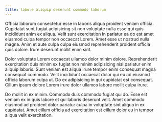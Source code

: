 ```yaml
---
title: labore aliquip deserunt commodo laborum
---
```


Officia laborum consectetur esse in laboris aliqua proident veniam officia. Cupidatat sunt fugiat adipisicing sit non voluptate nulla esse qui quis incididunt anim ex aliqua. Velit sunt exercitation in pariatur ea do est amet eiusmod culpa tempor non occaecat Lorem. Amet esse ut nostrud nulla magna. Anim et aute culpa culpa eiusmod reprehenderit proident officia quis dolore. Irure deserunt mollit enim sint.

Dolor voluptate Lorem occaecat ullamco dolor minim dolore. Reprehenderit exercitation duis minim ex fugiat non minim adipisicing nisi pariatur enim aliquip laboris. Sunt veniam est aliqua irure tempor enim consequat magna consequat commodo. Velit incididunt occaecat dolor qui eu ad eiusmod officia laborum culpa ut. Do ex adipisicing in qui cupidatat est consequat. Cillum ipsum dolore Lorem irure dolor ullamco labore mollit culpa irure.

Do mollit in ex minim. Commodo duis commodo fugiat qui do. Esse elit veniam ex in quis labore et qui laboris deserunt velit. Amet commodo eiusmod ad proident dolor pariatur culpa in voluptate sint aliqua in ex cupidatat. Amet cillum officia ad exercitation est cillum dolor eu in tempor aliqua velit exercitation.